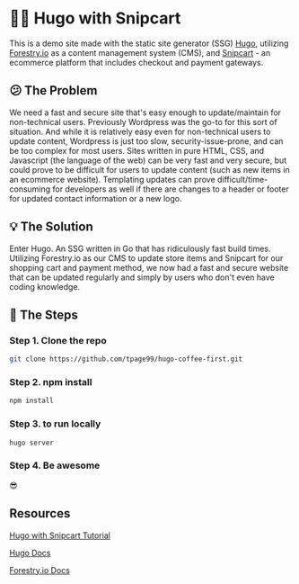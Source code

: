 # 👨‍💻 Hugo with Snipcart

This is a demo site made with the static site generator (SSG) [Hugo](https://gohugo.io/), utilizing [Forestry.io](https://forestry.io/) as a content management system (CMS), and [Snipcart](https://snipcart.com/) - an ecommerce platform that includes checkout and payment gateways. 

## 😕 The Problem 

We need a fast and secure site that's easy enough to update/maintain for non-technical users. Previously Wordpress was the go-to for this sort of situation. And while it is relatively easy even for non-technical users to update content, Wordpress is just too slow, security-issue-prone, and can be too complex for most users. Sites written in pure HTML, CSS, and Javascript (the language of the web) can be very fast and very secure, but could prove to be difficult for users to update content (such as new items in an ecommerce website). Templating updates can prove difficult/time-consuming for developers as well if there are changes to a header or footer for updated contact information or a new logo.  

## 💡 The Solution

Enter Hugo. An SSG written in Go that has ridiculously fast build times. Utilizing Forestry.io as our CMS to update store items and Snipcart for our shopping cart and payment method, we now had a fast and secure website that can be updated regularly and simply by users who don't even have coding knowledge. 

## 🏃‍ The Steps


### Step 1. Clone the repo

```sh
git clone https://github.com/tpage99/hugo-coffee-first.git
```

### Step 2. npm install

```sh
npm install
```

### Step 3. to run locally

```sh
hugo server
```

### Step 4. Be awesome

😎

## Resources
[Hugo with Snipcart Tutorial](https://snipcart.com/blog/hugo-tutorial-static-site-ecommerce)

[Hugo Docs](https://gohugo.io/documentation/)

[Forestry.io Docs](https://forestry.io/docs/welcome/)